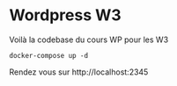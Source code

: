 # Wordpress W3

Voilà la codebase du cours WP pour les W3

```shell
docker-compose up -d
```

Rendez vous sur http://localhost:2345

